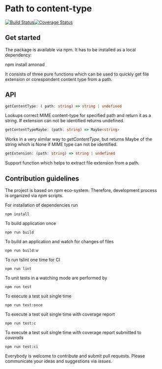 # Path to content-type 
[![Build Status](https://travis-ci.org/AIRTucha/path2ct.svg?branch=master)](https://travis-ci.org/AIRTucha/path2ct)[![Coverage Status](https://coveralls.io/repos/github/AIRTucha/path2ct/badge.svg?branch=master)](https://coveralls.io/github/AIRTucha/path2ct?branch=master)
## Get started 

The package is available via npm. It has to be installed as a local dependency:

npm install amonad

It consists of three pure functions which can be used to quickly get file extension or corespondent content type from a path.

## API

```typescript
getContentType: ( path: string) => string | undefined
```

Lookups correct MIME content-type for specified path and return it as a string. If extension can not be identified returns undefined.

```typescript
getContentTypeMaybe: (path: string) => Maybe<string>
```

Works in a very similar way to *getContentType*, but returns Maybe of the string which is None if MIME type can not be identified.

```typescript
getExtension: (path: string) => string | undefined
```

Support function which helps to extract file extension from a path.

## Contribution guidelines

The project is based on *npm* eco-system. Therefore, development process is organized via *npm* scripts.

For installation of dependencies run

    npm install

To build application once

    npm run build

To build an application and watch for changes of files

    npm run build:w

To run tslint one time for CI

    npm run lint

To unit tests in a watching mode are performed by 

    npm run test
    
To execute a test suit single time

    npm run test:once

To execute a test suit single time with coverage report

    npm run test:c

To execute a test suit single time with coverage report submitted to *coveralls*

    npm run test:ci

Everybody is welcome to contribute and submit pull requests. Please communicate your ideas and suggestions via *issues*.